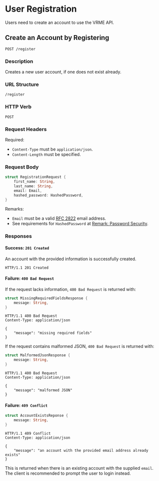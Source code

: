 # User Registration

Users need to create an account to use the VRME API.


## Create an Account by Registering

```http
POST /register
```

### Description

Creates a new user account, if one does not exist already.

### URL Structure

```
/register
```

### HTTP Verb

```http
POST
```

### Request Headers

Required:

- `Content-Type` must be `application/json`.
- `Content-Length` must be specified.

### Request Body

```rust
struct RegistrationRequest {
	first_name: String,
	last_name: String,
	email: Email,
	hashed_password: HashedPassword,
}
```

Remarks:

- `Email` must be a valid [RFC 2822](https://tools.ietf.org/html/rfc2822)
  email address.
- See requirements for `HashedPassword` at
  [Remark: Password Security](./password.md).

### Responses 

#### Success: `201 Created`

An account with the provided information is successfully created.

```http
HTTP/1.1 201 Created
```

#### Failure: `400 Bad Request`

If the request lacks information, `400 Bad Request` is returned with:

```rust
struct MissingRequiredFieldsResponse {
	message: String,
}
```

```http
HTTP/1.1 400 Bad Request
Content-Type: application/json

{
	"message": "missing required fields"
}
```

If the request contains malformed JSON, `400 Bad Request` is returned with:

```rust
struct MalformedJsonResponse {
	message: String,
}
```

```http
HTTP/1.1 400 Bad Request
Content-Type: application/json

{
	"message": "malformed JSON"
}
```

#### Failure: `409 Conflict`

```rust
struct AccountExistsReponse {
	message: String,
}
```

```http
HTTP/1.1 409 Conflict
Content-Type: application/json

{
	"message": "an account with the provided email address already exists"
}
```

This is returned when there is an existing account with the supplied `email`.
The client is recommended to prompt the user to login instead.

